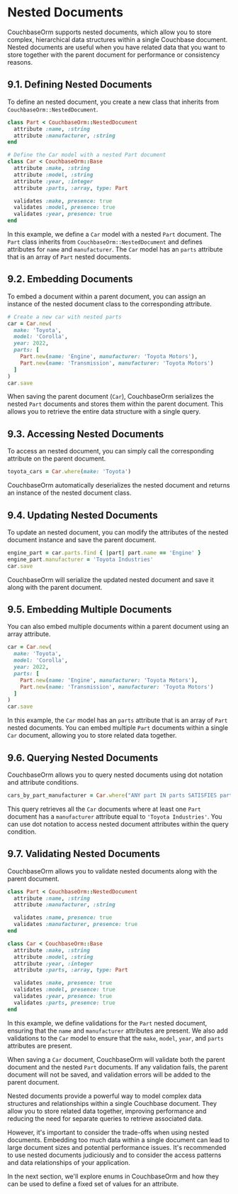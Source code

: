 # Nested Documents

CouchbaseOrm supports nested documents, which allow you to store complex, hierarchical data structures within a single Couchbase document. Nested documents are useful when you have related data that you want to store together with the parent document for performance or consistency reasons.

## 9.1. Defining Nested Documents

To define an nested document, you create a new class that inherits from `CouchbaseOrm::NestedDocument`.

```ruby
class Part < CouchbaseOrm::NestedDocument
  attribute :name, :string
  attribute :manufacturer, :string
end

# Define the Car model with a nested Part document
class Car < CouchbaseOrm::Base
  attribute :make, :string
  attribute :model, :string
  attribute :year, :integer
  attribute :parts, :array, type: Part

  validates :make, presence: true
  validates :model, presence: true
  validates :year, presence: true
end

```

In this example, we define a `Car` model with a nested `Part` document. The `Part` class inherits from `CouchbaseOrm::NestedDocument` and defines attributes for `name` and `manufacturer`. The `Car` model has an `parts` attribute that is an array of `Part` nested documents.

## 9.2. Embedding Documents

To embed a document within a parent document, you can assign an instance of the nested document class to the corresponding attribute.

```ruby
# Create a new car with nested parts
car = Car.new(
  make: 'Toyota',
  model: 'Corolla',
  year: 2022,
  parts: [
    Part.new(name: 'Engine', manufacturer: 'Toyota Motors'),
    Part.new(name: 'Transmission', manufacturer: 'Toyota Motors')
  ]
)
car.save
```

When saving the parent document (`Car`), CouchbaseOrm serializes the nested `Part` documents and stores them within the parent document. This allows you to retrieve the entire data structure with a single query.

## 9.3. Accessing Nested Documents

To access an nested document, you can simply call the corresponding attribute on the parent document.

```ruby
toyota_cars = Car.where(make: 'Toyota')
```

CouchbaseOrm automatically deserializes the nested document and returns an instance of the nested document class.

## 9.4. Updating Nested Documents

To update an nested document, you can modify the attributes of the nested document instance and save the parent document.

```ruby
engine_part = car.parts.find { |part| part.name == 'Engine' }
engine_part.manufacturer = 'Toyota Industries'
car.save
```

CouchbaseOrm will serialize the updated nested document and save it along with the parent document.

## 9.5. Embedding Multiple Documents

You can also embed multiple documents within a parent document using an array attribute.

```ruby
car = Car.new(
  make: 'Toyota',
  model: 'Corolla',
  year: 2022,
  parts: [
    Part.new(name: 'Engine', manufacturer: 'Toyota Motors'),
    Part.new(name: 'Transmission', manufacturer: 'Toyota Motors')
  ]
)
car.save
```

In this example, the `Car` model has an `parts` attribute that is an array of `Part` nested documents. You can embed multiple `Part` documents within a single `Car` document, allowing you to store related data together.

## 9.6. Querying Nested Documents

CouchbaseOrm allows you to query nested documents using dot notation and attribute conditions.

```ruby
cars_by_part_manufacturer = Car.where("ANY part IN parts SATISFIES part.manufacturer = 'Toyota Industries' END")
```

This query retrieves all the `Car` documents where at least one `Part` document has a `manufacturer` attribute equal to `'Toyota Industries'`. You can use dot notation to access nested document attributes within the query condition.

## 9.7. Validating Nested Documents

CouchbaseOrm allows you to validate nested documents along with the parent document.

```ruby
class Part < CouchbaseOrm::NestedDocument
  attribute :name, :string
  attribute :manufacturer, :string

  validates :name, presence: true
  validates :manufacturer, presence: true
end

class Car < CouchbaseOrm::Base
  attribute :make, :string
  attribute :model, :string
  attribute :year, :integer
  attribute :parts, :array, type: Part

  validates :make, presence: true
  validates :model, presence: true
  validates :year, presence: true
  validates :parts, presence: true
end


```

In this example, we define validations for the `Part` nested document, ensuring that the `name` and `manufacturer` attributes are present. We also add validations to the `Car` model to ensure that the `make`, `model`, `year`, and `parts` attributes are present.

When saving a `Car` document, CouchbaseOrm will validate both the parent document and the nested `Part` documents. If any validation fails, the parent document will not be saved, and validation errors will be added to the parent document.

Nested documents provide a powerful way to model complex data structures and relationships within a single Couchbase document. They allow you to store related data together, improving performance and reducing the need for separate queries to retrieve associated data.

However, it's important to consider the trade-offs when using nested documents. Embedding too much data within a single document can lead to large document sizes and potential performance issues. It's recommended to use nested documents judiciously and to consider the access patterns and data relationships of your application.

In the next section, we'll explore enums in CouchbaseOrm and how they can be used to define a fixed set of values for an attribute.
